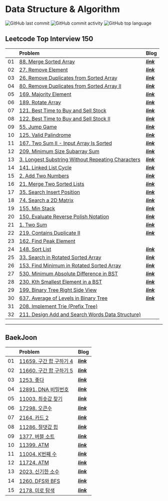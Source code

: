 # Data Structure & Algorithm

![GitHub last commit](https://img.shields.io/github/last-commit/nahyeon99/leetcode)
![GitHub commit activity](https://img.shields.io/github/commit-activity/m/nahyeon99/leetcode)
![GitHub top language](https://img.shields.io/github/languages/top/nahyeon99/leetcode?color=yellow&logo=Java)

## Leetcode Top Interview 150

|    | Problem                                                                                                                      | Blog                                           |
|:--:|:-----------------------------------------------------------------------------------------------------------------------------|:-----------------------------------------------|
| 01 | [88. Merge Sorted Array](./src/leetcode/MergeSortedArray/Solution.java)                                                      | [**_link_**](https://nahyeon99.tistory.com/2)  |
| 02 | [27. Remove Element ](./src/leetcode/RemoveElement/Solution.java)                                                            | [**_link_**](https://nahyeon99.tistory.com/3)  |
| 03 | [26. Remove Duplicates from Sorted Array](./src/leetcode/RemoveDuplicatesFromSortedArray/Solution.java)                      | [**_link_**](https://nahyeon99.tistory.com/4)  |
| 04 | [80. Remove Duplicates from Sorted Array II](./src/leetcode/RemoveDuplicatesFromSortedArray2/Solution.java)                  | [**_link_**](https://nahyeon99.tistory.com/6)  |
| 05 | [169. Majority Element](./src/leetcode/MajorityElement/Solution.java)                                                        | [**_link_**](https://nahyeon99.tistory.com/7)  |
| 06 | [189. Rotate Array](./src/leetcode/RotateArray/Solution.java)                                                                | [**_link_**](https://nahyeon99.tistory.com/8)  |
| 07 | [121. Best Time to Buy and Sell Stock](./src/leetcode/BestTimeToBuyAndSellStock/Solution.java)                               | [**_link_**](https://nahyeon99.tistory.com/9)  |
| 08 | [122. Best Time to Buy and Sell Stock II](./src/leetcode/BestTimeToBuyAndSellStock2/Solution.java)                           | [**_link_**](https://nahyeon99.tistory.com/10) |
| 09 | [55. Jump Game](./src/leetcode/JumpGame/Solution.java)                                                                       | [**_link_**](https://nahyeon99.tistory.com/11) |
| 10 | [125. Valid Palindrome](./src/leetcode/ValidPalindrome/Solution.java)                                                        | [**_link_**](https://nahyeon99.tistory.com/12) |
| 11 | [167. Two Sum II - Input Array Is Sorted](./src/leetcode/TwoSum2_InputArrayIsSorted/Solution.java)                           | [**_link_**](https://nahyeon99.tistory.com/13) |
| 12 | [209. Minimum Size Subarray Sum](./src/leetcode/MinimumSizeSubarraySum/Solution.java)                                        | [**_link_**](https://nahyeon99.tistory.com/17) |
| 13 | [3. Longest Substring Without Repeating Characters](./src/leetcode/LongestSubstringWithoutRepeatingCharacters/Solution.java) | [**_link_**](https://nahyeon99.tistory.com/18) |
| 14 | [141. Linked List Cycle](./src/leetcode/LinkedListCycle/Solution.java)                                                       | [**_link_**](https://nahyeon99.tistory.com/19) |
| 15 | [2. Add Two Numbers](./src/leetcode/AddTwoNumbers/Solution.java)                                                             | [**_link_**](https://nahyeon99.tistory.com/20) |
| 16 | [21. Merge Two Sorted Lists](./src/leetcode/MergeTwoSortedLists/Solution.java)                                               | [**_link_**](https://nahyeon99.tistory.com/21) |
| 17 | [35. Search Insert Position](./src/leetcode/SearchInsertPosition/Solution.java)                                              | [**_link_**](https://nahyeon99.tistory.com/22) |
| 18 | [74. Search a 2D Matrix](./src/leetcode/SearchA2DMatrix/Solution.java)                                                       | [**_link_**](https://nahyeon99.tistory.com/23) |
| 19 | [155. Min Stack](./src/leetcode/MinStack/MinStack.java)                                                                      | [**_link_**](https://nahyeon99.tistory.com/24) |
| 20 | [150. Evaluate Reverse Polish Notation](./src/leetcode/EvaluateReversePolishNotation/Solution2.java)                         | [**_link_**](https://nahyeon99.tistory.com/25) |
| 21 | [1. Two Sum](./src/leetcode/TwoSum/Solution2.java)                                                                           | [**_link_**](https://nahyeon99.tistory.com/26) |
| 22 | [219. Contains Duplicate II](./src/leetcode/ContainsDuplicate2/Solution.java)                                                | [**_link_**](https://nahyeon99.tistory.com/27) |
| 23 | [162. Find Peak Element](./src/leetcode/FindPeakElement/Solution.java)                                                       |                                                |
| 24 | [148. Sort List](./src/leetcode/SortList/Solution.java)                                                                      | [**_link_**](https://nahyeon99.tistory.com/28) |
| 25 | [33. Search in Rotated Sorted Array](./src/leetcode/SearchInRotatedSortedArray/Solution.java)                                | [**_link_**](https://nahyeon99.tistory.com/29) |
| 26 | [153. Find Minimum in Rotated Sorted Array](./src/leetcode/FindMinimumInRotatedSortedArray/Solution.java)                    | [**_link_**](https://nahyeon99.tistory.com/30) |
| 27 | [530. Minimum Absolute Difference in BST](./src/leetcode/MinimumAbsoluteDifferenceInBST/Solution.java)                       | [**_link_**](https://nahyeon99.tistory.com/32) |
| 28 | [230. Kth Smallest Element in a BST](./src/leetcode/KthSmallestElementinaBST/Solution.java)                                  | [**_link_**](https://nahyeon99.tistory.com/33) |
| 29 | [199. Binary Tree Right Side View](./src/leetcode/BinaryTreeRightSideView/Solution.java)                                     | [**_link_**](https://nahyeon99.tistory.com/34) |
| 30 | [637. Average of Levels in Binary Tree](./src/leetcode/AverageofLevelsinBinaryTree/Solution.java)                            | [**_link_**](https://nahyeon99.tistory.com/35) |
| 31 | [208. Implement Trie (Prefix Tree)](./src/leetcode/ImplementTrie/Trie2.java)                                                 |                                                |
| 32 | [211. Design Add and Search Words Data Structure)](./src/leetcode/DesignAddAndSearchWordsDataStructure/WordDictionary.java)  |                                                |

---

## BaekJoon

|    | Problem                                                    | Blog                                           |
|:--:|:-----------------------------------------------------------|:-----------------------------------------------|
| 01 | [11659. 구간 합 구하기 4](./src/boj/q11659_구간_합_구하기_4/Main.java) | [**_link_**](https://nahyeon99.tistory.com/36) |
| 02 | [11660. 구간 합 구하기 5](./src/boj/q11660_구간_합_구하기_5/Main.java) | [**_link_**](https://nahyeon99.tistory.com/37) |
| 03 | [1253. 좋다](./src/boj/q1253_좋다/Main.java)                   | [**_link_**](https://nahyeon99.tistory.com/38) |
| 04 | [12891. DNA 비밀번호](./src/boj/q12891_DNA_비밀번호/Main.java)     | [**_link_**](https://nahyeon99.tistory.com/39) |
| 05 | [11003. 최솟값 찾기](./src/boj/q11003_최솟값_찾기/Main.java)         | [**_link_**](https://nahyeon99.tistory.com/40) |
| 06 | [17298. 오큰수](./src/boj/q17298_오큰수/Main.java)               | [**_link_**](https://nahyeon99.tistory.com/41) |
| 07 | [2164. 카드 2](./src/boj/q2164_카드_2/Main.java)               | [**_link_**](https://nahyeon99.tistory.com/42) |
| 08 | [11286. 절댓값 힙](./src/boj/q11286_절댓값_힙_구현하기/Main.java)      | [**_link_**](https://nahyeon99.tistory.com/43) |
| 09 | [1377. 버블 소트](./src/boj/q1377_버블_소트/Main.java)             | [**_link_**](https://nahyeon99.tistory.com/44) |
| 10 | [11399. ATM](./src/boj/q11399_ATM/Main.java)               | [**_link_**](https://nahyeon99.tistory.com/45) |
| 11 | [11004. K번째 수](./src/boj/q11004_k번째_수/Main.java)           | [**_link_**](https://nahyeon99.tistory.com/46) |
| 12 | [11724. ATM](./src/boj/q11724_연결_요소의_개수/Main.java)         | [**_link_**](https://nahyeon99.tistory.com/47) |
| 13 | [2023. 신기한 소수](./src/boj/q2023_신기한_소수/Main.java)           | [**_link_**](https://nahyeon99.tistory.com/48) |
| 14 | [1260. DFS와 BFS](./src/boj/q1260_DFS와_BFS/Main.java)       | [**_link_**](https://nahyeon99.tistory.com/49) |
| 15 | [2178. 미로 탐색](./src/boj/q2178_미로_탐색/Main.java)             | [**_link_**](https://nahyeon99.tistory.com/50) |

